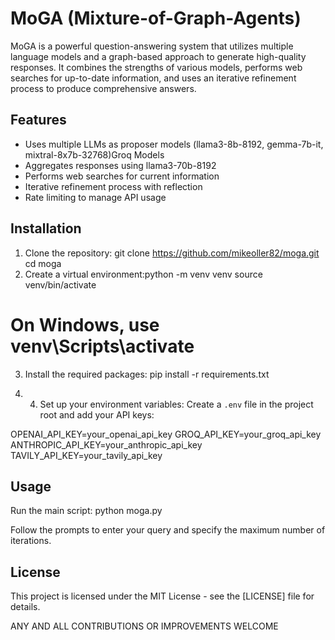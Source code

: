 # MoGA (Mixture-of-Graph-Agents)

MoGA is a powerful question-answering system that utilizes multiple language models and a graph-based approach to generate high-quality responses. It combines the strengths of various models, performs web searches for up-to-date information, and uses an iterative refinement process to produce comprehensive answers.

## Features

- Uses multiple LLMs as proposer models (llama3-8b-8192, gemma-7b-it, mixtral-8x7b-32768)Groq Models
- Aggregates responses using llama3-70b-8192
- Performs web searches for current information
- Iterative refinement process with reflection
- Rate limiting to manage API usage

## Installation

1. Clone the repository: git clone https://github.com/mikeoller82/moga.git
cd moga
2. Create a virtual environment:python -m venv venv
source venv/bin/activate
# On Windows, use venv\Scripts\activate

3. Install the required packages: pip install -r requirements.txt

4. 4. Set up your environment variables:
Create a `.env` file in the project root and add your API keys:

OPENAI_API_KEY=your_openai_api_key
GROQ_API_KEY=your_groq_api_key
ANTHROPIC_API_KEY=your_anthropic_api_key
TAVILY_API_KEY=your_tavily_api_key

## Usage

Run the main script: python moga.py

Follow the prompts to enter your query and specify the maximum number of iterations.

## License

This project is licensed under the MIT License - see the [LICENSE] file for details.

ANY AND ALL CONTRIBUTIONS OR IMPROVEMENTS WELCOME 
